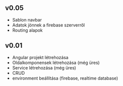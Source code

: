 ## v0.05
- Sablon navbar
- Adatok jönnek a firebase szerverről
- Routing alapok

## v0.01
- Angular projekt létrehozása
- Oldalkomponensek létrehozása (még üres)
- Service létrehozása (még üres)
- CRUD
- environment beállítása (firebase, realtime database)
